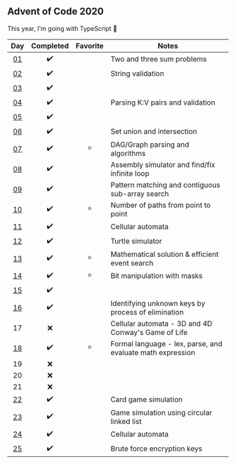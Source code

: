 ## Advent of Code 2020

This year, I'm going with TypeScript :tada:

|       Day        |     Completed      | Favorite | Notes                                                      |
| :--------------: | :----------------: | :------: | ---------------------------------------------------------- |
| [01](src/day-01) | :heavy_check_mark: |          | Two and three sum problems                                 |
| [02](src/day-02) | :heavy_check_mark: |          | String validation                                          |
| [03](src/day-03) | :heavy_check_mark: |          |                                                            |
| [04](src/day-04) | :heavy_check_mark: |          | Parsing K:V pairs and validation                           |
| [05](src/day-05) | :heavy_check_mark: |          |                                                            |
| [06](src/day-06) | :heavy_check_mark: |          | Set union and intersection                                 |
| [07](src/day-07) | :heavy_check_mark: |  :star:  | DAG/Graph parsing and algorithms                           |
| [08](src/day-08) | :heavy_check_mark: |          | Assembly simulator and find/fix infinite loop              |
| [09](src/day-09) | :heavy_check_mark: |          | Pattern matching and contiguous sub-array search           |
| [10](src/day-10) | :heavy_check_mark: |  :star:  | Number of paths from point to point                        |
| [11](src/day-11) | :heavy_check_mark: |          | Cellular automata                                          |
| [12](src/day-12) | :heavy_check_mark: |          | Turtle simulator                                           |
| [13](src/day-13) | :heavy_check_mark: |  :star:  | Mathematical solution & efficient event search             |
| [14](src/day-14) | :heavy_check_mark: |  :star:  | Bit manipulation with masks                                |
| [15](src/day-15) | :heavy_check_mark: |          |                                                            |
| [16](src/day-16) | :heavy_check_mark: |          | Identifying unknown keys by process of elimination         |
|        17        |        :x:         |          | Cellular automata - 3D and 4D Conway's Game of Life        |
| [18](src/day-18) | :heavy_check_mark: |  :star:  | Formal language - lex, parse, and evaluate math expression |
|        19        |        :x:         |          |                                                            |
|        20        |        :x:         |          |                                                            |
|        21        |        :x:         |          |                                                            |
| [22](src/day-22) | :heavy_check_mark: |          | Card game simulation                                       |
| [23](src/day-23) | :heavy_check_mark: |          | Game simulation using circular linked list                 |
| [24](src/day-24) | :heavy_check_mark: |          | Cellular automata                                          |
| [25](src/day-25) | :heavy_check_mark: |          | Brute force encryption keys                                |

